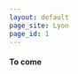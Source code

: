 ```yaml
---
layout: default
page_site: Lyon 
page_id: 1
---
```


<!-- Commented in the navbar for the moment, see data/rtca.yml GV -->

#### To come 